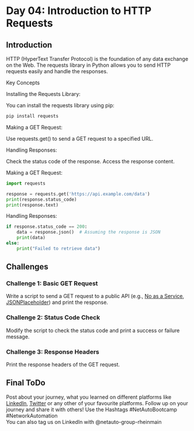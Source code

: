 # Day 04: Introduction to HTTP Requests
## Introduction

HTTP (HyperText Transfer Protocol) is the foundation of any data exchange on the Web. The requests library in Python allows you to send HTTP requests easily and handle the responses.

Key Concepts

Installing the Requests Library:

You can install the requests library using pip:
```sh
pip install requests
```
Making a GET Request:

Use requests.get() to send a GET request to a specified URL.

Handling Responses:

Check the status code of the response.
Access the response content.

Making a GET Request:
```Python
import requests

response = requests.get('https://api.example.com/data')
print(response.status_code)
print(response.text)
```
Handling Responses:
```Python
if response.status_code == 200:
    data = response.json()  # Assuming the response is JSON
    print(data)
else:
    print("Failed to retrieve data")
```
## Challenges
### Challenge 1: Basic GET Request
Write a script to send a GET request to a public API (e.g., [No as a Service](https://github.com/hotheadhacker/no-as-a-service/tree/main), [JSONPlaceholder](https://jsonplaceholder.typicode.com/)) and print the response.

### Challenge 2: Status Code Check
Modify the script to check the status code and print a success or failure message.

### Challenge 3: Response Headers
Print the response headers of the GET request.


## Final ToDo

Post about your journey, what you learned on different platforms like [LinkedIn](https://www.linkedin.com/feed/), [Twitter](https://x.com/intent/post?url=https%3A%2F%2Fgithub.com%2FNetAuto-RheinMain%2FNetAuto-Bootcamp&text=I%20just%20completed%20Day%204%20of%20the%20NetAuto%20Bootcamp%20on%20Python%20Programming!&hashtags=NetAutoBootcamp%2CNetworkAutomation) or any other of your favourite platforms. Follow up on your journey and share it with others! Use the Hashtags #NetAutoBootcamp #NetworkAutomation </br>
You can also tag us on LinkedIn with @netauto-group-rheinmain